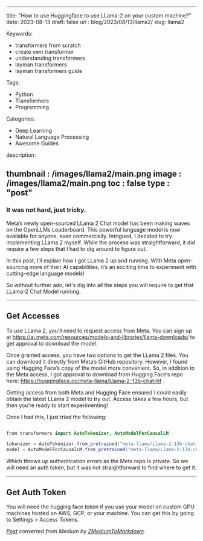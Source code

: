 
---
title:  "How to use Huggingface to use LLama-2 on your custom machine?"
date:  2023-08-13
draft: false
url : blog/2023/08/13/llama2/
slug: llama2

Keywords:
- transformers from scratch
- create own transformer
- understanding transformers
- layman transformers
- layman transformers guide

Tags:
- Python
- Transformers
- Programming

Categories:
- Deep Learning
- Natural Language Processing
- Awesome Guides

description:

thumbnail : /images/llama2/main.png
image : /images/llama2/main.png
toc : false
type : "post"
---

### It was not hard, just tricky\.

Meta’s newly open\-sourced LLama 2 Chat model has been making waves on the OpenLLMs Leaderboard\. This powerful language model is now available for anyone, even commercially\. Intrigued, I decided to try implementing LLama 2 myself\. While the process was straightforward, it did require a few steps that I had to dig around to figure out\.

In this post, I’ll explain how I got LLama 2 up and running\. With Meta open\-sourcing more of their AI capabilities, it’s an exciting time to experiment with cutting\-edge language models\!

So without further ado, let's dig into all the steps you will require to get that LLama\-2 Chat Model running\.

---
## Get Accesses

To use LLama 2, you’ll need to request access from Meta\. You can sign up at [https://ai\.meta\.com/resources/models\-and\-libraries/llama\-downloads/](https://ai.meta.com/resources/models-and-libraries/llama-downloads/) to get approval to download the model\.

Once granted access, you have two options to get the LLama 2 files\. You can download it directly from Meta’s GitHub repository\. However, I found using Hugging Face’s copy of the model more convenient\. So, in addition to the Meta access, I got approval to download from Hugging Face’s repo here: [https://huggingface\.co/meta\-llama/Llama\-2\-13b\-chat\-hf](https://huggingface.co/meta-llama/Llama-2-13b-chat-hf) \.

Getting access from both Meta and Hugging Face ensured I could easily obtain the latest LLama 2 model to try out\. Access takes a few hours, but then you’re ready to start experimenting\!

Once I had this, I just tried the following:
```java

from transformers import AutoTokenizer, AutoModelForCausalLM

tokenizer = AutoTokenizer.from_pretrained("meta-llama/Llama-2-13b-chat-hf")
model = AutoModelForCausalLM.from_pretrained("meta-llama/Llama-2-13b-chat-hf")
```

Which throws up authentication errors as the Meta repo is private\. So we will need an auth token, but it was not straightforward to find where to get it\.

---
## Get Auth Token

You will need the hugging face token if you use your model on custom GPU machines hosted on AWS, GCP, or your machine\. You can get this by going to Settings > Access Tokens\.



_[Post](https://medium.com/the-algorithmic-minds/how-to-use-huggingface-to-use-llama-2-on-your-custom-machine-35713a2964de) converted from Medium by [ZMediumToMarkdown](https://github.com/ZhgChgLi/ZMediumToMarkdown)._